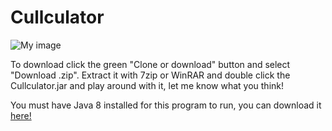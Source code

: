 # Cullculator

![My image](http://i.imgur.com/DFByFaw.png)


To download click the green "Clone or download" button and select "Download .zip". Extract it with 7zip or WinRAR and double click the Cullculator.jar and play around with it, let me know what you think!

You must have Java 8 installed for this program to run, you can download it [here!](https://java.com/en/download/)
